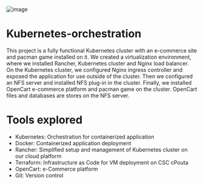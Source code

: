 ![image](https://github.com/joshadu/kubernetes-orchestration/assets/45633182/870356e7-9fda-4445-80c2-313b716833c8)


# Kubernetes-orchestration
This project is a fully functional Kubernetes cluster with an e-commerce site and pacman game installed on it. We created a virtualization environment, where we installed Rancher, Kubernetes cluster and Nginx load balancer. On the Kubernetes cluster, we configured Nginx ingress controller and exposed the application for use outside of the cluster. Then we configured an NFS server and installed NFS plug-in in the cluster. Finally, we installed OpenCart e-commerce platform and pacman game on the cluster. OpenCart files and databases are stores on the NFS server.

# Tools explored
- Kubernetes: Orchestration for containerized application
- Docker: Containerized application deployment
- Rancher: Simplified setup and management of Kubernetes cluster on our cloud platform
- Terraform: Infrastructure as Code for VM deployment on CSC cPouta
- OpenCart: e-Commerce platform
- Git: Version control
